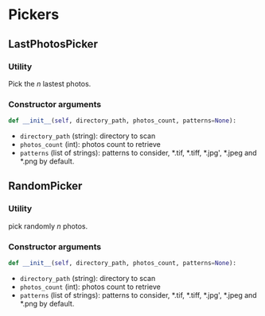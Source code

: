 # Pickers

## LastPhotosPicker

### Utility
Pick the *n* lastest photos.

### Constructor arguments
```python
def __init__(self, directory_path, photos_count, patterns=None):
```
* `directory_path` (string): directory to scan
* `photos_count` (int): photos count to retrieve
* `patterns` (list of strings): patterns to consider, *.tif, *.tiff, *.jpg', *.jpeg and *.png by default.

## RandomPicker

### Utility
pick randomly *n* photos.

### Constructor arguments
```python
def __init__(self, directory_path, photos_count, patterns=None):
```
* `directory_path` (string): directory to scan
* `photos_count` (int): photos count to retrieve
* `patterns` (list of strings): patterns to consider, *.tif, *.tiff, *.jpg', *.jpeg and *.png by default.
